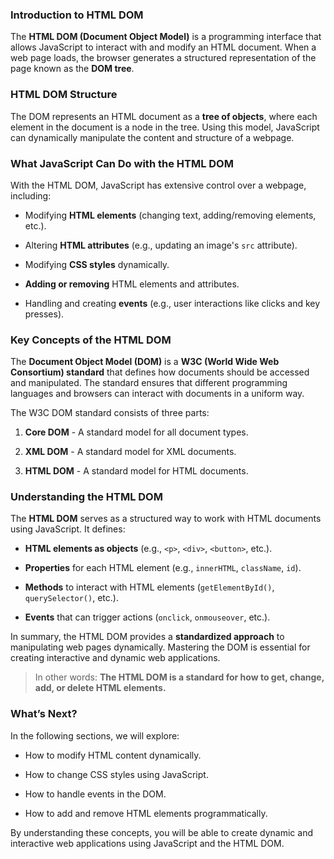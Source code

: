 ### **Introduction to HTML DOM**

The **HTML DOM (Document Object Model)** is a programming interface that allows JavaScript to interact with and modify an HTML document. When a web page loads, the browser generates a structured representation of the page known as the **DOM tree**.

### **HTML DOM Structure**

The DOM represents an HTML document as a **tree of objects**, where each element in the document is a node in the tree. Using this model, JavaScript can dynamically manipulate the content and structure of a webpage.

### **What JavaScript Can Do with the HTML DOM**

With the HTML DOM, JavaScript has extensive control over a webpage, including:

- Modifying **HTML elements** (changing text, adding/removing elements, etc.).
    
- Altering **HTML attributes** (e.g., updating an image's `src` attribute).
    
- Modifying **CSS styles** dynamically.
    
- **Adding or removing** HTML elements and attributes.
    
- Handling and creating **events** (e.g., user interactions like clicks and key presses).
    

### **Key Concepts of the HTML DOM**

The **Document Object Model (DOM)** is a **W3C (World Wide Web Consortium) standard** that defines how documents should be accessed and manipulated. The standard ensures that different programming languages and browsers can interact with documents in a uniform way.

The W3C DOM standard consists of three parts:

1. **Core DOM** - A standard model for all document types.
    
2. **XML DOM** - A standard model for XML documents.
    
3. **HTML DOM** - A standard model for HTML documents.
    

### **Understanding the HTML DOM**

The **HTML DOM** serves as a structured way to work with HTML documents using JavaScript. It defines:

- **HTML elements as objects** (e.g., `<p>`, `<div>`, `<button>`, etc.).
    
- **Properties** for each HTML element (e.g., `innerHTML`, `className`, `id`).
    
- **Methods** to interact with HTML elements (`getElementById()`, `querySelector()`, etc.).
    
- **Events** that can trigger actions (`onclick`, `onmouseover`, etc.).
    

In summary, the HTML DOM provides a **standardized approach** to manipulating web pages dynamically. Mastering the DOM is essential for creating interactive and dynamic web applications.

>In other words: **The HTML DOM is a standard for how to get, change, add, or delete HTML elements.**

### **What’s Next?**

In the following sections, we will explore:

- How to modify HTML content dynamically.
    
- How to change CSS styles using JavaScript.
    
- How to handle events in the DOM.
    
- How to add and remove HTML elements programmatically.
    

By understanding these concepts, you will be able to create dynamic and interactive web applications using JavaScript and the HTML DOM.
